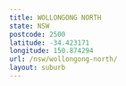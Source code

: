 ```yaml
---
title: WOLLONGONG NORTH
state: NSW
postcode: 2500
latitude: -34.423171
longitude: 150.874294
url: /nsw/wollongong-north/
layout: suburb
---
```

